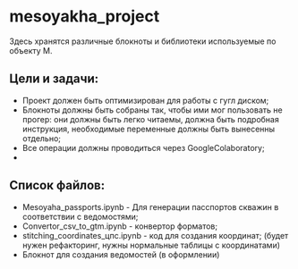 # mesoyakha_project

Здесь хранятся различные блокноты и библиотеки используемые по объекту М.<br />
## Цели и задачи:<br />
- Проект должен быть оптимизирован для работы с гугл диском;
- Блокноты должны быть собраны так, чтобы ими мог пользовать не прогер: они должны быть легко читаемы, должна быть подробная инструкция, необходимые переменные должны быть вынесенны отдельно;
- Все операции должны проводиться через GoogleColaboratory;
- 
## Список файлов:<br />
- Mesoyaha_passports.ipynb - Для генерации пасспортов скважин в соответствии с ведомостями; 
- Convertor_csv_to_gtm.ipynb - конвертор форматов; 
- stitching_coordinates_цпс.ipynb - код для создания координат; (будет нужен рефакторинг, нужны нормальные таблицы с координатами)
- Блокнот для создания ведомостей (в оформлении)
